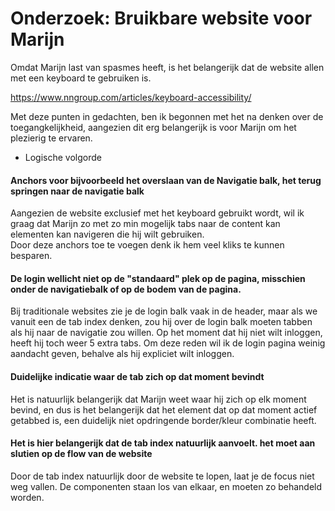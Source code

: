 # Onderzoek: Bruikbare website voor Marijn

Omdat Marijn last van spasmes heeft, is het belangerijk dat de website allen met een keyboard te gebruiken is.

https://www.nngroup.com/articles/keyboard-accessibility/

Met deze punten in gedachten, ben ik begonnen met het na denken over de toegangkelijkheid, aangezien dit erg belangerijk is voor Marijn om het plezierig te ervaren.

- Logische volgorde
#### Anchors voor bijvoorbeeld het overslaan van de Navigatie balk, het terug springen naar de navigatie balk
Aangezien de website exclusief met het keyboard gebruikt wordt, wil ik graag dat Marijn zo met zo min mogelijk tabs naar de content kan elementen kan navigeren die hij wilt gebruiken.  
Door deze anchors toe te voegen denk ik hem veel kliks te kunnen besparen.
#### De login wellicht niet op de "standaard" plek op de pagina, misschien onder de navigatiebalk of op de bodem van de pagina.
Bij traditionale websites zie je de login balk vaak in de header, maar als we vanuit een de tab index denken, zou hij over de login balk moeten tabben als hij naar de navigatie zou willen. Op het moment dat hij niet wilt inloggen, heeft hij toch weer 5 extra tabs. Om deze reden wil ik de login pagina weinig aandacht geven, behalve als hij expliciet wilt inloggen. 
#### Duidelijke indicatie waar de tab zich op dat moment bevindt
Het is natuurlijk belangerijk dat Marijn weet waar hij zich op elk moment bevind, en dus is het belangerijk dat het element dat op dat moment actief getabbed is, een duidelijk niet opdringende border/kleur combinatie heeft.
#### Het is hier belangerijk dat de tab index natuurlijk aanvoelt. het moet aan slutien op de flow van de website
Door de tab index natuurlijk door de website te lopen, laat je de focus niet weg vallen. De componenten staan los van elkaar, en moeten zo behandeld worden. 